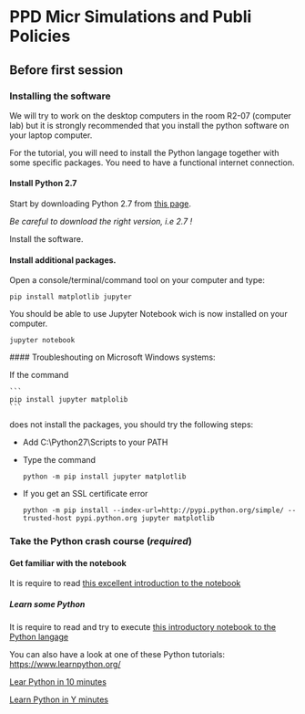 # PPD Micr Simulations and Publi Policies

## Before first session

### Installing the software

We will try to work on the desktop computers in the room R2-07 (computer lab) but it is strongly recommended that you install the python software on your laptop computer.

For the tutorial, you will need to install the Python langage together with some specific packages. You need to have a functional internet connection.

#### Install Python 2.7

Start by downloading Python 2.7 from [this page](https://www.python.org/downloads/).

*Be careful to download the right version, i.e 2.7 !*

Install the software.

#### Install additional packages.
  Open a console/terminal/command tool on your computer and type:
  ```shell
  pip install matplotlib jupyter
  ```
  You should be able to use Jupyter Notebook wich is now installed on your computer.

  ```
  jupyter notebook
  ```

#### Troubleshouting on Microsoft Windows systems:

 If the command

    ```
    pip install jupyter matplolib
    ```

 does not install the packages, you should try the following steps:

  - Add C:\Python27\Scripts to your PATH

  - Type the command
    ```
    python -m pip install jupyter matplotlib
    ```
  - If  you get an SSL certificate error
    ```
    python -m pip install --index-url=http://pypi.python.org/simple/ --trusted-host pypi.python.org jupyter matplotlib
    ```

### Take the Python crash course (*required*)

#### Get familiar with the notebook

It is require to read [this excellent introduction to the notebook](http://nbviewer.jupyter.org/github/ipython-books/minibook-2nd-code/blob/master/chapter1/13-nbui.ipynb)


##### Learn some Python

It is require to read and try to execute [this introductory notebook to the Python langage](http://nbviewer.jupyter.org/github/ipython-books/minibook-2nd-code/blob/master/chapter1/14-python.ipynb)

You can also have a look at one of these Python tutorials:
https://www.learnpython.org/

[Lear Python in 10 minutes](https://www.stavros.io/tutorials/python/)

[Learn Python in Y minutes](https://learnxinyminutes.com/docs/python/)






